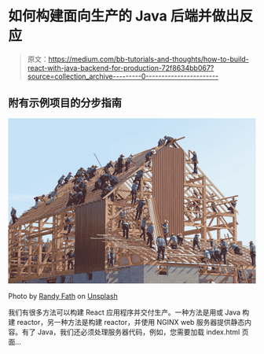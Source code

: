 # 如何构建面向生产的 Java 后端并做出反应

> 原文：<https://medium.com/bb-tutorials-and-thoughts/how-to-build-react-with-java-backend-for-production-72f8634bb067?source=collection_archive---------0----------------------->

## 附有示例项目的分步指南

![](img/79e8a0467cecbfe551712b6972395019.png)

Photo by [Randy Fath](https://unsplash.com/@randyfath?utm_source=medium&utm_medium=referral) on [Unsplash](https://unsplash.com?utm_source=medium&utm_medium=referral)

我们有很多方法可以构建 React 应用程序并交付生产。一种方法是用或 Java 构建 reactor，另一种方法是构建 reactor，并使用 NGINX web 服务器提供静态内容。有了 Java，我们还必须处理服务器代码，例如，您需要加载 index.html 页面…